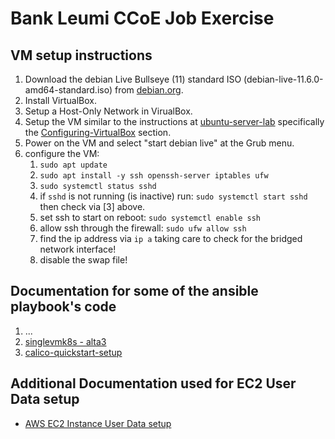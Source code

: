# Bank Leumi CCoE Job Exercise

## VM setup instructions

1. Download the debian Live Bullseye (11) standard ISO (debian-live-11.6.0-amd64-standard.iso) from [debian.org](https://www.debian.org/CD/).
2. Install VirtualBox.
3. Setup a Host-Only Network in VirualBox.
4. Setup the VM similar to the instructions at [ubuntu-server-lab](https://markkerry.github.io/posts/2022/02/ubuntu-server-lab/) specifically the [Configuring-VirtualBox](https://markkerry.github.io/posts/2022/02/ubuntu-server-lab/#configure-virtualbox) section.
5. Power on the VM and select "start debian live" at the Grub menu.
6. configure the VM:
   1. `sudo apt update`
   2. `sudo apt install -y ssh openssh-server iptables ufw`
   3. `sudo systemctl status sshd`
   4. if `sshd` is not running (is inactive) run: `sudo systemctl start sshd` then check via [3] above.
   5. set ssh to start on reboot: `sudo systemctl enable ssh`
   6. allow ssh through the firewall: `sudo ufw allow ssh`
   7. find the ip address via `ip a` taking care to check for the bridged network interface!
   8. disable the swap file!

<!-- 7. find the current user's name: `echo "${USER}"`
   1. delete the current user's password: `sudo passwd -d ${USER}`
   2. reset the current user's password (and record the new one!): `sudo passwd ${USER}` -->

## Documentation for some of the ansible playbook's code

1. ...
2. [singlevmk8s - alta3](https://alta3.com/blog/singlevmk8s)
3. [calico-quickstart-setup](https://docs.tigera.io/calico/3.25/getting-started/kubernetes/quickstart)

## Additional Documentation used for EC2 User Data setup

- [AWS EC2 Instance User Data setup](https://docs.aws.amazon.com/AWSEC2/latest/UserGuide/user-data.html)
